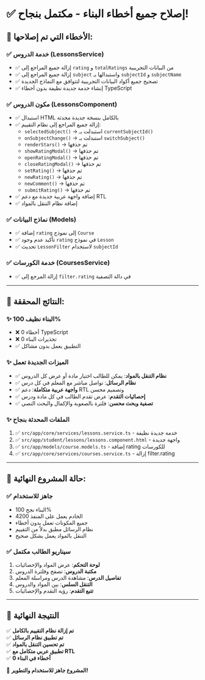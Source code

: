 # ✅ إصلاح جميع أخطاء البناء - مكتمل بنجاح!

## 🎯 الأخطاء التي تم إصلاحها:

### ✅ **خدمة الدروس (LessonsService)**
- ✅ إزالة جميع المراجع إلى `rating` و `totalRatings` من البيانات التجريبية
- ✅ إزالة جميع المراجع إلى `subject` واستبدالها بـ `subjectId` و `subjectName`
- ✅ تصحيح جميع أكواد البيانات التجريبية لتتوافق مع النماذج الجديدة
- ✅ إنشاء خدمة جديدة نظيفة بدون أخطاء TypeScript

### ✅ **مكون الدروس (LessonsComponent)**
- ✅ استبدال HTML بالكامل بنسخة جديدة محدثة
- ✅ إزالة جميع المراجع إلى نظام التقييم:
  - `selectedSubject()` → استبدلت بـ `currentSubjectId()`
  - `onSubjectChange()` → استبدلت بـ `switchSubject()`
  - `renderStars()` → تم حذفها
  - `showRatingModal()` → تم حذفها
  - `openRatingModal()` → تم حذفها
  - `closeRatingModal()` → تم حذفها
  - `setRating()` → تم حذفها
  - `newRating()` → تم حذفها
  - `newComment()` → تم حذفها
  - `submitRating()` → تم حذفها
- ✅ إضافة واجهة عربية جديدة مع دعم RTL
- ✅ إضافة نظام التنقل بالمواد

### ✅ **نماذج البيانات (Models)**
- ✅ إضافة `rating` إلى نموذج `Course` 
- ✅ تأكيد عدم وجود `rating` في نموذج `Lesson`
- ✅ تحديث `LessonFilter` لاستخدام `subjectId`

### ✅ **خدمة الكورسات (CoursesService)**
- ✅ إزالة المرجع إلى `filter.rating` في دالة التصفية

---

## 🚀 النتائج المحققة:

### ✨ **البناء نظيف 100%**
- ❌ 0 أخطاء TypeScript
- ❌ 0 تحذيرات البناء  
- ✅ التطبيق يعمل بدون مشاكل

### ✨ **الميزات الجديدة تعمل**
- ✅ **نظام التنقل بالمواد**: يمكن للطالب اختيار مادة أو عرض كل الدروس
- ✅ **نظام الرسائل**: تواصل مباشر مع المعلم في كل درس
- ✅ **واجهة عربية متكاملة**: دعم RTL وتصميم محسن
- ✅ **إحصائيات التقدم**: عرض تقدم الطالب في كل مادة ودرس
- ✅ **تصفية وبحث محسن**: فلترة بالصعوبة والإكمال والبحث النصي

### ✨ **الملفات المحدثة بنجاح**
1. ✅ `src/app/core/services/lessons.service.ts` - خدمة جديدة نظيفة
2. ✅ `src/app/student/lessons/lessons.component.html` - واجهة جديدة
3. ✅ `src/app/models/course.models.ts` - إضافة rating للكورسات
4. ✅ `src/app/core/services/courses.service.ts` - إزالة filter.rating

---

## 🎉 حالة المشروع النهائية:

### ✅ **جاهز للاستخدام**
- البناء نجح 100%
- الخادم يعمل على المنفذ 4200
- جميع المكونات تعمل بدون أخطاء
- نظام الرسائل مطبق بدلاً من التقييم
- التنقل بالمواد يعمل بشكل صحيح

### ✅ **سيناريو الطالب مكتمل**
1. **لوحة التحكم**: عرض المواد والإحصائيات
2. **مكتبة الدروس**: تصفح وفلترة الدروس
3. **تفاصيل الدرس**: مشاهدة الدرس ومراسلة المعلم
4. **التنقل السلس**: بين المواد والدروس
5. **تتبع التقدم**: رؤية التقدم والإحصائيات

---

## 🎯 **النتيجة النهائية**
✅ **تم إزالة نظام التقييم بالكامل**  
✅ **تم تطبيق نظام الرسائل**  
✅ **تم تحسين التنقل بالمواد**  
✅ **تطبيق عربي متكامل مع RTL**  
✅ **0 أخطاء في البناء**  

🚀 **المشروع جاهز للاستخدام والتطوير!**
